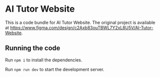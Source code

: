 
  # AI Tutor Website

  This is a code bundle for AI Tutor Website. The original project is available at https://www.figma.com/design/c2Axb83ouTBWL7Y2xL8U5V/AI-Tutor-Website.

  ## Running the code

  Run `npm i` to install the dependencies.

  Run `npm run dev` to start the development server.
  